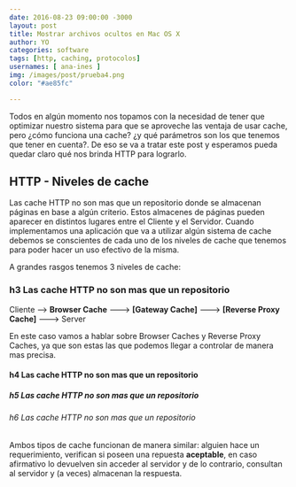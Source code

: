 ```yaml
---
date: 2016-08-23 09:00:00 -3000
layout: post
title: Mostrar archivos ocultos en Mac OS X
author: YO
categories: software
tags: [http, caching, protocolos]
usernames: [ ana-ines ]
img: /images/post/prueba4.png
color: "#ae85fc"

---
```


Todos en algún momento nos topamos con la necesidad de tener que optimizar nuestro sistema para que se aproveche las ventaja de usar cache, pero ¿cómo funciona una cache? ¿y qué parámetros son los que tenemos que tener en cuenta?. <!-- more --> De eso se va a tratar este post y esperamos pueda quedar claro qué nos brinda HTTP para lograrlo. 

## HTTP - Niveles de cache

Las cache HTTP no son mas que un repositorio donde se almacenan páginas en base a algún criterio. Estos almacenes de páginas pueden aparecer en distintos lugares entre el Cliente y el Servidor. Cuando implementamos una aplicación que va a utilizar algún sistema de cache debemos se conscientes de cada uno de los niveles de cache que tenemos para poder hacer un uso efectivo de la misma.

A grandes rasgos tenemos 3 niveles de cache:

### h3 Las cache HTTP no son mas que un repositorio

Cliente --> **Browser Cache** ---> **[Gateway Cache]** ---> **[Reverse Proxy Cache]** ---> Server

En este caso vamos a hablar sobre Browser Caches y Reverse Proxy Caches, ya que son estas las que podemos llegar a controlar de manera mas precisa.

#### h4 Las cache HTTP no son mas que un repositorio

##### h5 Las cache HTTP no son mas que un repositorio

###### h6 Las cache HTTP no son mas que un repositorio

Ambos tipos de cache funcionan de manera similar: alguien hace un requerimiento, verifican si poseen una repuesta **aceptable**, en caso afirmativo lo devuelven sin acceder al servidor y de lo contrario, consultan al servidor y (a veces) almacenan la respuesta.